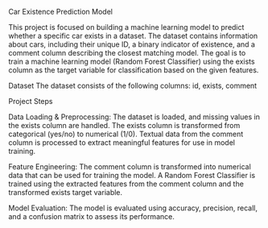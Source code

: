 Car Existence Prediction Model


This project is focused on building a machine learning model to predict whether a specific car exists in a dataset. The dataset contains information about cars, including their unique ID, a binary indicator of existence, and a comment column describing the closest matching model. The goal is to train a machine learning model (Random Forest Classifier) using the exists column as the target variable for classification based on the given features.

Dataset
The dataset consists of the following columns:
id, exists, comment

Project Steps

Data Loading & Preprocessing:
The dataset is loaded, and missing values in the exists column are handled.
The exists column is transformed from categorical (yes/no) to numerical (1/0).
Textual data from the comment column is processed to extract meaningful features for use in model training.

Feature Engineering:
The comment column is transformed into numerical data that can be used for training the model.
A Random Forest Classifier is trained using the extracted features from the comment column and the transformed exists target variable.

Model Evaluation:
The model is evaluated using accuracy, precision, recall, and a confusion matrix to assess its performance.
